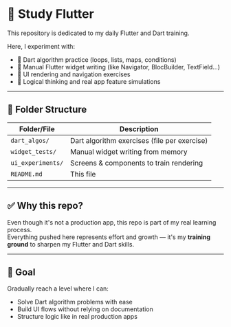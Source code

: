 # 🧪 Study Flutter

This repository is dedicated to my daily Flutter and Dart training.

Here, I experiment with:
- 🔁 Dart algorithm practice (loops, lists, maps, conditions)
- 🧱 Manual Flutter widget writing (like Navigator, BlocBuilder, TextField...)
- 🧩 UI rendering and navigation exercises
- 🧠 Logical thinking and real app feature simulations

---

## 📂 Folder Structure

| Folder/File              | Description                                       |
|--------------------------|---------------------------------------------------|
| `dart_algos/`            | Dart algorithm exercises (file per exercise)     |
| `widget_tests/`          | Manual widget writing from memory                |
| `ui_experiments/`        | Screens & components to train rendering          |
| `README.md`              | This file                                        |

---

## ✅ Why this repo?

Even though it's not a production app, this repo is part of my real learning process.  
Everything pushed here represents effort and growth — it's my **training ground** to sharpen my Flutter and Dart skills.

---

## 💪 Goal

Gradually reach a level where I can:
- Solve Dart algorithm problems with ease
- Build UI flows without relying on documentation
- Structure logic like in real production apps

